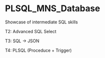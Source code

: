 # PLSQL_MNS_Database

Showcase of intermediate SQL skills

T2: Advanced SQL Select

T3: SQL -> JSON

T4: PLSQL (Proceduce + Trigger)

